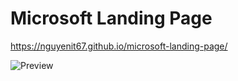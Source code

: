 # Microsoft Landing Page

https://nguyenit67.github.io/microsoft-landing-page/

![Preview](https://repository-images.githubusercontent.com/360023625/5fc9ea28-1a2a-40a8-a77b-7f65ceb603ef)
